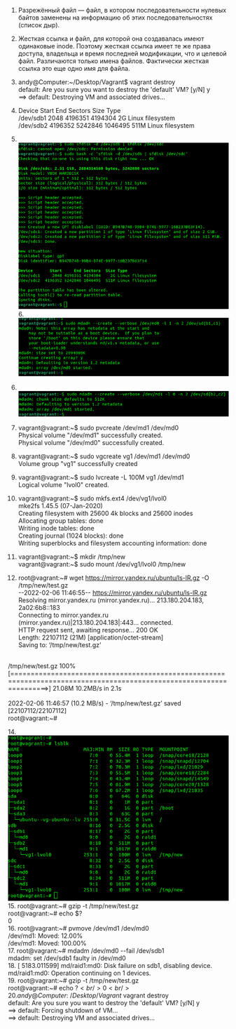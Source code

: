 1. Разрежённый файл — файл, в котором последовательности нулевых байтов заменены на информацию об этих последовательностях (список дыр).
2. Жесткая ссылка и файл, для которой она создавалась имеют одинаковые inode. Поэтому жесткая ссылка имеет те же права доступа, владельца и время последней модификации, что и целевой файл. Различаются только имена файлов. Фактически жесткая ссылка это еще одно имя для файла.
3. andy@Computer:~/Desktop/Vagrant$ vagrant destroy <br/>
    default: Are you sure you want to destroy the 'default' VM? [y/N] y<br/>
==> default: Destroying VM and associated drives...<br/>

4. Device       Start     End Sectors  Size Type<br/>
/dev/sdb1     2048 4196351 4194304    2G Linux filesystem<br/>
/dev/sdb2  4196352 5242846 1046495  511M Linux filesystem<br/>
5. <br/>![img_6.png](img_6.png)
6.<br/> ![img_8.png](img_8.png)


7. <br/>![img_9.png](img_9.png)
8. vagrant@vagrant:~$ sudo pvcreate /dev/md1 /dev/md0<br/>
  Physical volume "/dev/md1" successfully created.<br/>
  Physical volume "/dev/md0" successfully created.<br/>

9. vagrant@vagrant:~$ sudo vgcreate vg1 /dev/md1 /dev/md0<br/>
  Volume group "vg1" successfully created<br/>
10. vagrant@vagrant:~$ sudo lvcreate -L 100M vg1 /dev/md1<br/>
  Logical volume "lvol0" created.<br/>
11. vagrant@vagrant:~$ sudo mkfs.ext4 /dev/vg1/lvol0<br/>
mke2fs 1.45.5 (07-Jan-2020)<br/>
Creating filesystem with 25600 4k blocks and 25600 inodes<br/>
Allocating group tables: done                            <br/>
Writing inode tables: done                            <br/>
Creating journal (1024 blocks): done<br/>
Writing superblocks and filesystem accounting information: done<br/>
12. vagrant@vagrant:~$ mkdir /tmp/new<br/>
vagrant@vagrant:~$ sudo mount /dev/vg1/lvol0 /tmp/new<br/>
13. root@vagrant:~# wget https://mirror.yandex.ru/ubuntu/ls-lR.gz -O /tmp/new/test.gz<br/>
--2022-02-06 11:46:55--  https://mirror.yandex.ru/ubuntu/ls-lR.gz<br/>
Resolving mirror.yandex.ru (mirror.yandex.ru)... 213.180.204.183, 2a02:6b8::183<br/>
Connecting to mirror.yandex.ru (mirror.yandex.ru)|213.180.204.183|:443... connected.<br/>
HTTP request sent, awaiting response... 200 OK<br/>
Length: 22107112 (21M) [application/octet-stream]<br/>
Saving to: ‘/tmp/new/test.gz’<br/>
<br/>
/tmp/new/test.gz                                     100%[=====================================================================================================================>]  21.08M  10.2MB/s    in 2.1s<br/>    
<br/>
2022-02-06 11:46:57 (10.2 MB/s) - ‘/tmp/new/test.gz’ saved [22107112/22107112]<br/>
root@vagrant:~#<br/>

14.<br/> ![img_10.png](img_10.png)
15. root@vagrant:~# gzip -t /tmp/new/test.gz<br/> 
root@vagrant:~# echo $?<br/> 
0<br/> 
16. root@vagrant:~# pvmove /dev/md1 /dev/md0<br/> 
  /dev/md1: Moved: 12.00%<br/> 
  /dev/md1: Moved: 100.00%<br/> 
17. root@vagrant:~# mdadm /dev/md0 --fail /dev/sdb1<br/> 
mdadm: set /dev/sdb1 faulty in /dev/md0<br/> 
18. [ 5183.011599] md/raid1:md0: Disk failure on sdb1, disabling device.<br/> 
               md/raid1:md0: Operation continuing on 1 devices.<br/> 
19. root@vagrant:~# gzip -t /tmp/new/test.gz<br/> 
root@vagrant:~# echo $?<br/> 
0<br/> 
20. andy@Computer:~/Desktop/Vagrant$ vagrant destroy<br/> 
    default: Are you sure you want to destroy the 'default' VM? [y/N] y<br/> 
==> default: Forcing shutdown of VM...<br/> 
==> default: Destroying VM and associated drives...<br/> 

















